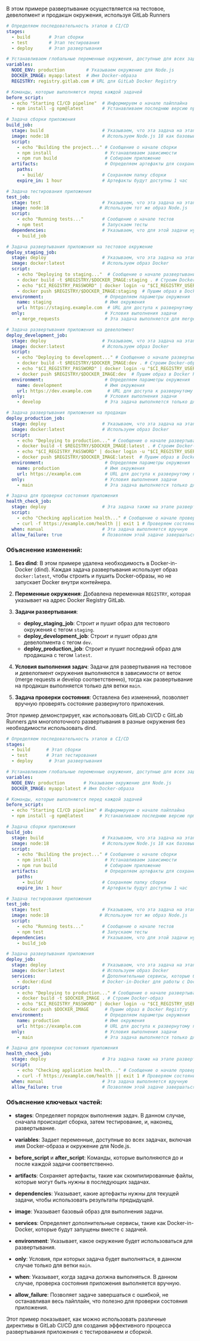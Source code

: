 В этом примере развертывание осуществляется на тестовое, девелопмент и продакшн окружения, используя GitLab Runners

```yaml
# Определяем последовательность этапов в CI/CD
stages:
  - build       # Этап сборки
  - test        # Этап тестирования
  - deploy      # Этап развертывания

# Устанавливаем глобальные переменные окружения, доступные для всех задач
variables:
  NODE_ENV: production        # Указываем окружение для Node.js
  DOCKER_IMAGE: myapp:latest  # Имя Docker-образа
  REGISTRY: registry.gitlab.com # URL для GitLab Docker Registry

# Команды, которые выполняются перед каждой задачей
before_script:
  - echo "Starting CI/CD pipeline"  # Информируем о начале пайплайна
  - npm install -g npm@latest       # Устанавливаем последнюю версию npm

# Задача сборки приложения
build_job:
  stage: build                      # Указываем, что эта задача на этапе сборки
  image: node:18                    # Используем Node.js 18 как базовый образ
  script:
    - echo "Building the project..." # Сообщение о начале сборки
    - npm install                    # Устанавливаем зависимости
    - npm run build                  # Собираем приложение
  artifacts:                         # Определяем артефакты для сохранения
    paths:
      - build/                      # Сохраняем папку сборки
    expire_in: 1 hour               # Артефакты будут доступны 1 час

# Задача тестирования приложения
test_job:
  stage: test                       # Указываем, что эта задача на этапе тестирования
  image: node:18                   # Используем тот же образ Node.js
  script:
    - echo "Running tests..."       # Сообщение о начале тестов
    - npm test                      # Запускаем тесты
  dependencies:                     # Указываем, что для этой задачи нужны артефакты из сборки
    - build_job

# Задача развертывания приложения на тестовое окружение
deploy_staging_job:
  stage: deploy                     # Указываем, что эта задача на этапе развертывания
  image: docker:latest              # Используем образ Docker
  script:
    - echo "Deploying to staging..."  # Сообщение о начале развертывания на тестовое окружение
    - docker build -t $REGISTRY/$DOCKER_IMAGE:staging . # Строим Docker-образ для тестового окружения
    - echo "$CI_REGISTRY_PASSWORD" | docker login -u "$CI_REGISTRY_USER" --password-stdin $REGISTRY # Логинимся в Docker Registry
    - docker push $REGISTRY/$DOCKER_IMAGE:staging  # Пушим образ в Docker Registry
  environment:                       # Определяем параметры окружения
    name: staging                    # Имя окружения
    url: https://staging.example.com  # URL для доступа к развернутому приложению
  only:                              # Условия выполнения задачи
    - merge_requests                 # Эта задача выполняется для merge requests

# Задача развертывания приложения на девелопмент
deploy_development_job:
  stage: deploy                     # Указываем, что эта задача на этапе развертывания
  image: docker:latest              # Используем образ Docker
  script:
    - echo "Deploying to development..." # Сообщение о начале развертывания на девелопмент
    - docker build -t $REGISTRY/$DOCKER_IMAGE:dev . # Строим Docker-образ для девелопмента
    - echo "$CI_REGISTRY_PASSWORD" | docker login -u "$CI_REGISTRY_USER" --password-stdin $REGISTRY # Логинимся в Docker Registry
    - docker push $REGISTRY/$DOCKER_IMAGE:dev  # Пушим образ в Docker Registry для девелопмента
  environment:                       # Определяем параметры окружения
    name: development                # Имя окружения
    url: https://dev.example.com      # URL для доступа к развернутому приложению
  only:                              # Условия выполнения задачи
    - develop                        # Эта задача выполняется только для ветки develop

# Задача развертывания приложения на продакшн
deploy_production_job:
  stage: deploy                     # Указываем, что эта задача на этапе развертывания
  image: docker:latest              # Используем образ Docker
  script:
    - echo "Deploying to production..." # Сообщение о начале развертывания на продакшн
    - docker build -t $REGISTRY/$DOCKER_IMAGE:latest . # Строим Docker-образ
    - echo "$CI_REGISTRY_PASSWORD" | docker login -u "$CI_REGISTRY_USER" --password-stdin $REGISTRY # Логинимся в Docker Registry
    - docker push $REGISTRY/$DOCKER_IMAGE:latest  # Пушим образ в Docker Registry
  environment:                       # Определяем параметры окружения
    name: production                 # Имя окружения
    url: https://example.com         # URL для доступа к развернутому приложению
  only:                              # Условия выполнения задачи
    - main                           # Эта задача выполняется только для ветки main

# Задача для проверки состояния приложения
health_check_job:
  stage: deploy                     # Эта задача также на этапе развертывания
  script:
    - echo "Checking application health..." # Сообщение о начале проверки
    - curl -f https://example.com/health || exit 1 # Проверяем состояние приложения
  when: manual                      # Эта задача выполняется вручную
  allow_failure: true               # Позволяем этой задаче завершаться с ошибкой, не останавливая pipeline
```

### Объяснение изменений:

1. **Без dind**: В этом примере удалена необходимость в Docker-in-Docker (dind). Каждая задача развертывания использует образ `docker:latest`, чтобы строить и пушить Docker-образы, но не запускает Docker внутри контейнера.

2. **Переменные окружения**: Добавлена переменная `REGISTRY`, которая указывает на адрес Docker Registry GitLab.

3. **Задачи развертывания**: 
   - **deploy_staging_job**: Строит и пушит образ для тестового окружения с тегом `staging`.
   - **deploy_development_job**: Строит и пушит образ для девелопмента с тегом `dev`.
   - **deploy_production_job**: Строит и пушит последний образ для продакшна с тегом `latest`.

4. **Условия выполнения задач**: Задачи для развертывания на тестовое и девелопмент окружения выполняются в зависимости от веток (merge requests и develop соответственно), тогда как развертывание на продакшн выполняется только для ветки `main`.

5. **Задача проверки состояния**: Оставлена без изменений, позволяет вручную проверять состояние развернутого приложения.

Этот пример демонстрирует, как использовать GitLab CI/CD с GitLab Runners для многопоточного развертывания в разные окружения без необходимости использовать dind.


```yaml
# Определяем последовательность этапов в CI/CD
stages:
  - build      # Этап сборки
  - test       # Этап тестирования
  - deploy      # Этап развертывания

# Устанавливаем глобальные переменные окружения, доступные для всех задач
variables:
  NODE_ENV: production       # Указываем окружение для Node.js
  DOCKER_IMAGE: myapp:latest # Имя Docker-образа

# Команды, которые выполняются перед каждой задачей
before_script:
  - echo "Starting CI/CD pipeline" # Информируем о начале пайплайна
  - npm install -g npm@latest      # Устанавливаем последнюю версию npm

# Задача сборки приложения
build_job:
  stage: build                      # Указываем, что эта задача на этапе сборки
  image: node:18                    # Используем Node.js 18 как базовый образ
  script:
    - echo "Building the project..." # Сообщение о начале сборки
    - npm install                    # Устанавливаем зависимости
    - npm run build                  # Собираем приложение
  artifacts:                         # Определяем артефакты для сохранения
    paths:
      - build/                      # Сохраняем папку сборки
    expire_in: 1 hour               # Артефакты будут доступны 1 час

# Задача тестирования приложения
test_job:
  stage: test                       # Указываем, что эта задача на этапе тестирования
  image: node:18                   # Используем тот же образ Node.js
  script:
    - echo "Running tests..."       # Сообщение о начале тестов
    - npm test                      # Запускаем тесты
  dependencies:                     # Указываем, что для этой задачи нужны артефакты из сборки
    - build_job

# Задача развертывания приложения
deploy_job:
  stage: deploy                     # Указываем, что эта задача на этапе развертывания
  image: docker:latest              # Используем образ Docker
  services:                         # Дополнительные сервисы, которые будут доступны
    - docker:dind                   # Docker-in-Docker для работы с Docker
  script:
    - echo "Deploying to production..." # Сообщение о начале развертывания
    - docker build -t $DOCKER_IMAGE . # Строим Docker-образ
    - echo "$CI_REGISTRY_PASSWORD" | docker login -u "$CI_REGISTRY_USER" --password-stdin $CI_REGISTRY # Логинимся в Docker Registry
    - docker push $DOCKER_IMAGE      # Пушим образ в Docker Registry
  environment:                       # Определяем параметры окружения
    name: production                 # Имя окружения
    url: https://example.com         # URL для доступа к развернутому приложению
  only:                              # Условия выполнения задачи
    - main                           # Эта задача выполняется только для ветки main

# Задача для проверки состояния приложения
health_check_job:
  stage: deploy                     # Эта задача также на этапе развертывания
  script:
    - echo "Checking application health..." # Сообщение о начале проверки
    - curl -f https://example.com/health || exit 1 # Проверяем состояние приложения
  when: manual                      # Эта задача выполняется вручную
  allow_failure: true               # Позволяем этой задаче завершаться с ошибкой, не останавливая pipeline
```

### Объяснение ключевых частей:

- **stages**: Определяет порядок выполнения задач. В данном случае, сначала происходит сборка, затем тестирование, и, наконец, развертывание.

- **variables**: Задает переменные, доступные во всех задачах, включая имя Docker-образа и окружение для Node.js.

- **before_script** и **after_script**: Команды, которые выполняются до и после каждой задачи соответственно.

- **artifacts**: Сохраняет артефакты, такие как скомпилированные файлы, которые могут быть нужны в последующих задачах.

- **dependencies**: Указывает, какие артефакты нужны для текущей задачи, чтобы использовать результаты предыдущей.

- **image**: Указывает базовый образ для выполнения задачи.

- **services**: Определяет дополнительные сервисы, такие как Docker-in-Docker, которые будут запущены вместе с задачей.

- **environment**: Указывает, какое окружение будет использоваться для развертывания.

- **only**: Условия, при которых задача будет выполняться, в данном случае только для ветки `main`.

- **when**: Указывает, когда задача должна выполняться. В данном случае, проверка состояния приложения выполняется вручную.

- **allow_failure**: Позволяет задаче завершаться с ошибкой, не останавливая весь пайплайн, что полезно для проверки состояния приложения.

Этот пример показывает, как можно использовать различные директивы в GitLab CI/CD для создания эффективного процесса развертывания приложения с тестированием и сборкой.